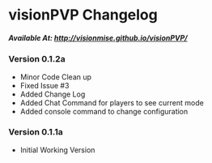 # visionPVP Changelog
##### Available At: http://visionmise.github.io/visionPVP/

### Version 0.1.2a
- Minor Code Clean up
- Fixed Issue #3
- Added Change Log
- Added Chat Command for players to see current mode
- Added console command to change configuration

### Version 0.1.1a
- Initial Working Version